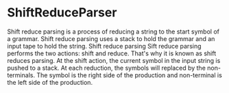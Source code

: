 # ShiftReduceParser
Shift reduce parsing is a process of reducing a string to the start symbol of a grammar. Shift reduce parsing uses a stack to hold the grammar and an input tape to hold the string. Shift reduce parsing Sift reduce parsing performs the two actions: shift and reduce. That's why it is known as shift reduces parsing. At the shift action, the current symbol in the input string is pushed to a stack. At each reduction, the symbols will replaced by the non-terminals. The symbol is the right side of the production and non-terminal is the left side of the production.
